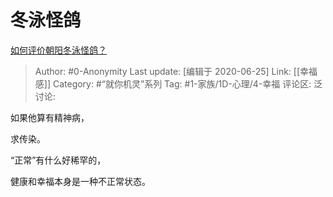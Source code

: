 # 冬泳怪鸽
[如何评价朝阳冬泳怪鸽？](https://www.zhihu.com/question/340024588/answer/1288975347)

> Author: #0-Anonymity
> Last update: [编辑于 2020-06-25]
> Link: [[幸福感]]
> Category: #“就你机灵”系列
> Tag: #1-家族/1D-心理/4-幸福
> 评论区:
> 泛讨论:

如果他算有精神病，

求传染。

“正常”有什么好稀罕的，

健康和幸福本身是一种不正常状态。
